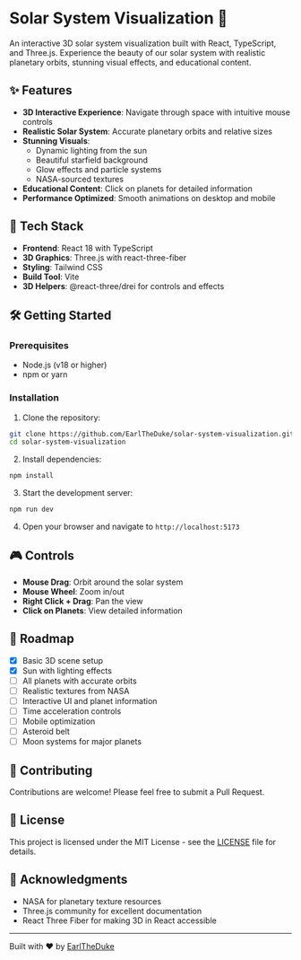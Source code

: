 # Solar System Visualization 🌌

An interactive 3D solar system visualization built with React, TypeScript, and Three.js. Experience the beauty of our solar system with realistic planetary orbits, stunning visual effects, and educational content.

## ✨ Features

- **3D Interactive Experience**: Navigate through space with intuitive mouse controls
- **Realistic Solar System**: Accurate planetary orbits and relative sizes
- **Stunning Visuals**: 
  - Dynamic lighting from the sun
  - Beautiful starfield background
  - Glow effects and particle systems
  - NASA-sourced textures
- **Educational Content**: Click on planets for detailed information
- **Performance Optimized**: Smooth animations on desktop and mobile

## 🚀 Tech Stack

- **Frontend**: React 18 with TypeScript
- **3D Graphics**: Three.js with react-three-fiber
- **Styling**: Tailwind CSS
- **Build Tool**: Vite
- **3D Helpers**: @react-three/drei for controls and effects

## 🛠️ Getting Started

### Prerequisites
- Node.js (v18 or higher)
- npm or yarn

### Installation

1. Clone the repository:
```bash
git clone https://github.com/EarlTheDuke/solar-system-visualization.git
cd solar-system-visualization
```

2. Install dependencies:
```bash
npm install
```

3. Start the development server:
```bash
npm run dev
```

4. Open your browser and navigate to `http://localhost:5173`

## 🎮 Controls

- **Mouse Drag**: Orbit around the solar system
- **Mouse Wheel**: Zoom in/out
- **Right Click + Drag**: Pan the view
- **Click on Planets**: View detailed information

## 🌟 Roadmap

- [x] Basic 3D scene setup
- [x] Sun with lighting effects
- [ ] All planets with accurate orbits
- [ ] Realistic textures from NASA
- [ ] Interactive UI and planet information
- [ ] Time acceleration controls
- [ ] Mobile optimization
- [ ] Asteroid belt
- [ ] Moon systems for major planets

## 🤝 Contributing

Contributions are welcome! Please feel free to submit a Pull Request.

## 📄 License

This project is licensed under the MIT License - see the [LICENSE](LICENSE) file for details.

## 🙏 Acknowledgments

- NASA for planetary texture resources
- Three.js community for excellent documentation
- React Three Fiber for making 3D in React accessible

---

Built with ❤️ by [EarlTheDuke](https://github.com/EarlTheDuke)
